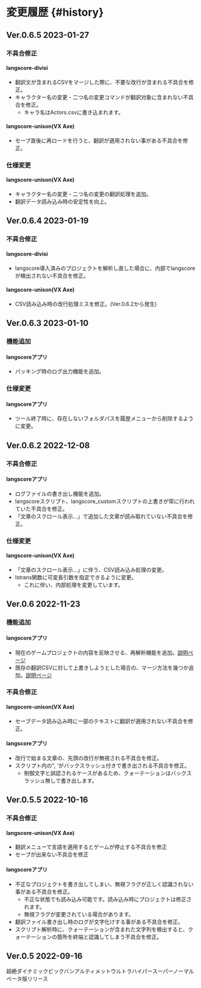 # 変更履歴 {#history}

## Ver.0.6.5 2023-01-27

### 不具合修正

#### langscore-divisi

* 翻訳文が含まれるCSVをマージした際に、不要な改行が含まれる不具合を修正。
* キャラクター名の変更・二つ名の変更コマンドが翻訳対象に含まれない不具合を修正。
  * キャラ名はActors.csvに書き込まれます。

#### langscore-unison(VX Axe)

* セーブ直後に再ロードを行うと、翻訳が適用されない事がある不具合を修正。

### 仕様変更

#### langscore-unison(VX Axe)

* キャラクター名の変更・二つ名の変更の翻訳処理を追加。
* 翻訳データ読み込み時の安定性を向上。


## Ver.0.6.4 2023-01-19

### 不具合修正

#### langscore-divisi

* langscore導入済みのプロジェクトを解析し直した場合に、内部でlangscoreが検出されない不具合を修正。

#### langscore-unison(VX Axe)

* CSV読み込み時の改行処理ミスを修正。(Ver.0.6.2から発生)


## Ver.0.6.3 2023-01-10

### 機能追加

#### langscoreアプリ

* パッキング時のログ出力機能を追加。

### 仕様変更

#### langscoreアプリ

* ツール終了時に、存在しないフォルダパスを履歴メニューから削除するように変更。

## Ver.0.6.2 2022-12-08

### 不具合修正

#### langscoreアプリ

* ログファイルの書き出し機能を追加。
* langscoreスクリプト、langscore_customスクリプトの上書きが常に行われていた不具合を修正。
* 「文章のスクロール表示...」で追加した文章が読み取れていない不具合を修正。

### 仕様変更

#### langscore-unison(VX Axe)

* 「文章のスクロール表示...」に伴う、CSV読み込み処理の変更。
* lstrans関数に可変長引数を指定できるように変更。
  - これに伴い、内部処理を変更しています。

## Ver.0.6 2022-11-23

### 機能追加

#### langscoreアプリ

* 現在のゲームプロジェクトの内容を反映させる、再解析機能を追加。[説明ページ](#usage_advance_tool)
* 既存の翻訳CSVに対して上書きしようとした場合の、マージ方法を幾つか追加。[説明ページ](#usage_advance_tool)

### 不具合修正

#### langscore-unison(VX Axe)

* セーブデータ読み込み時に一部のテキストに翻訳が適用されない不具合を修正。

#### langscoreアプリ

* 改行で始まる文章の、先頭の改行が無視される不具合を修正。
* スクリプト内の\", \'がバックスラッシュ付きで書き出される不具合を修正。
  * 制御文字と誤認されるケースがあるため、クォーテーションはバックスラッシュ無しで書き出します。

## Ver.0.5.5 2022-10-16

### 不具合修正

#### langscore-unison(VX Axe)

* 翻訳メニューで言語を適用するとゲームが停止する不具合を修正
* セーブが出来ない不具合を修正

#### langscoreアプリ

* 不正なプロジェクトを書き出してしまい、無視フラグが正しく認識されない事がある不具合を修正。
  * 不正な状態でも読み込み可能です。読み込み時にプロジェクトは修正されます。
  * 無視フラグが変更されている場合があります。
* 翻訳ファイル書き出し時のログが文字化けする事がある不具合を修正。
* スクリプト解析時に、クォーテーションが含まれた文字列を検出すると、クォーテーションの箇所を終端と認識してしまう不具合を修正。

## Ver.0.5 2022-09-16

超絶ダイナミックビックバンアルティメットウルトラハイパースーパーノーマルベータ版リリース